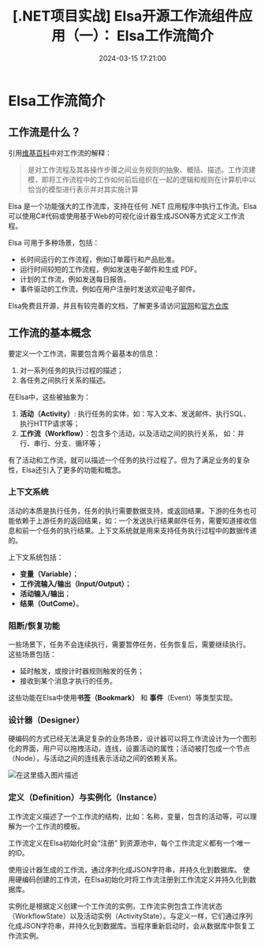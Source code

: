﻿---
thumbnail:
cover:
title: '[.NET项目实战] Elsa开源工作流组件应用（一）： Elsa工作流简介'
excerpt:
description:
date: 2024-03-15 17:21:00
tags:
  - .net
  - 工作流
  - workflow

categories:
  - .NET
 
toc: true
recommend: 1
keywords: categories-java
uniqueId: 2024-03-15 17:21:00/[.NET项目实战] Elsa开源工作流组件应用（一）： Elsa工作流简介.html
---
# Elsa工作流简介

## 工作流是什么？

引用[维基百科](https://zh.wikipedia.org/zh-cn/%E5%B7%A5%E4%BD%9C%E6%B5%81)中对工作流的解释：

>是对工作流程及其各操作步骤之间业务规则的抽象、概括、描述。工作流建模，即将工作流程中的工作如何前后组织在一起的逻辑和规则在计算机中以恰当的模型进行表示并对其实施计算


Elsa 是一个功能强大的工作流库，支持在任何 .NET 应用程序中执行工作流。Elsa 可以使用C#代码或使用基于Web的可视化设计器生成JSON等方式定义工作流程。

Elsa 可用于多种场景，包括：
* 长时间运行的工作流程，例如订单履行和产品批准。
* 运行时间较短的工作流程，例如发送电子邮件和生成 PDF。
* 计划的工作流，例如发送每日报告。
* 事件驱动的工作流，例如在用户注册时发送欢迎电子邮件。

Elsa免费且开源，并且有较完善的文档，了解更多请访问[官网](https://v3.elsaworkflows.io/)和[官方仓库](https://github.com/elsa-workflows/elsa-core)

## 工作流的基本概念

要定义一个工作流，需要包含两个最基本的信息：
1. 对一系列任务的执行过程的描述；
2. 各任务之间执行关系的描述。
   
在Elsa中，这些被抽象为：
1. **活动（Activity）**: 执行任务的实体，如：写入文本、发送邮件、执行SQL、执行HTTP请求等；
2. **工作流（Workflow）**：包含多个活动，以及活动之间的执行关系， 如：并行、串行、分支、循环等；

有了活动和工作流，就可以描述一个任务的执行过程了。但为了满足业务的复杂性，Elsa还引入了更多的功能和概念。

### 上下文系统
活动的本质是执行任务，任务的执行需要数据支持，或返回结果。下游的任务也可能依赖于上游任务的返回结果，如：一个发送执行结果邮件任务，需要知道接收信息和前一个任务的执行结果。上下文系统就是用来支持任务执行过程中的数据传递的。

上下文系统包括：
* **变量（Variable）**；
* **工作流输入/输出（Input/Output）**；
* **活动输入/输出**；
* **结果（OutCome）**。

### 阻断/恢复功能
一些场景下，任务不会连续执行，需要暂停任务，任务恢复后，需要继续执行。
这些场景包括：

* 延时触发，或按计时器规则触发的任务；
* 接收到某个消息才执行的任务。

这些功能在Elsa中使用**书签（Bookmark）** 和 **事件**（Event）等类型实现。


### 设计器（Designer）
硬编码的方式已经无法满足复杂的业务场景，设计器可以将工作流设计为一个图形化的界面，用户可以拖拽活动，连线，设置活动的属性；活动被打包成一个节点（Node），与活动之间的连线表示活动之间的依赖关系。

![在这里插入图片描述](644861-20240315172009032-147356396.png)

### 定义（Definition）与实例化（Instance） 
   
工作流定义描述了一个工作流的结构，比如：名称，变量，包含的活动等，可以理解为一个工作流的模板。
   
工作流定义在Elsa初始化时会“注册” 到资源池中，每个工作流定义都有一个唯一的ID。

使用设计器生成的工作流，通过序列化成JSON字符串，并持久化到数据库。
使用硬编码创建的工作流，在Elsa初始化时将工作流注册到工作流定义并持久化到数据库。
   

实例化是根据定义创建一个工作流的实例，工作流实例包含工作流状态（WorkflowState）以及活动实例（ActivityState）。与定义一样，它们通过序列化成JSON字符串，并持久化到数据库。当程序重新启动时，会从数据库中恢复工作流实例。